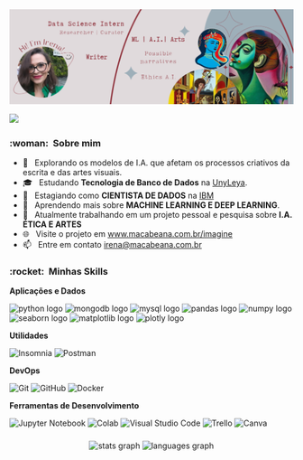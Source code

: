<div align="center">
  <img src="https://github.com/irenacosta/irenacosta/blob/main/img%20github/banner%20github.png" />
</div>

![](https://komarev.com/ghpvc/?username=irenacosta&color=006bed)

<h3> :woman: &nbsp;Sobre mim </h3>

- 🤔 &nbsp; Explorando os modelos de I.A. que afetam os processos criativos da escrita e das artes visuais.
- 🎓 &nbsp; Estudando **Tecnologia de Banco de Dados** na <a href="Faculdade UnyLeya">UnyLeya</a>.
- 💼 &nbsp; Estagiando como **CIENTISTA DE DADOS** na <a href="IBM CONSULTING">IBM</a>
- 🌱 &nbsp; Aprendendo mais sobre **MACHINE LEARNING E DEEP LEARNING**.
- 🤖 &nbsp; Atualmente trabalhando em um projeto pessoal e pesquisa sobre **I.A. ÉTICA E ARTES**
- 🌐 &nbsp; Visite o projeto em <a href = "https://macabeana.com.br/imagine">www.macabeana.com.br/imagine</a>
- 📫 &nbsp; Entre em contato <a href = "mailto:irena@macabeana.com.br">irena@macabeana.com.br</a>


<h3> :rocket: &nbsp;Minhas Skills </h3>

**Aplicações e Dados**

 <div align="left">
  <img src="https://cdn.jsdelivr.net/gh/devicons/devicon/icons/python/python-original.svg" height="40" width="52" alt="python logo"  />
  <img src="https://cdn.jsdelivr.net/gh/devicons/devicon/icons/mongodb/mongodb-original.svg" height="40" width="52" alt="mongodb logo"  />
  <img src="https://cdn.jsdelivr.net/gh/devicons/devicon/icons/mysql/mysql-original.svg" height="40" width="52" alt="mysql logo"  />
  <img src="https://cdn.jsdelivr.net/gh/devicons/devicon/icons/pandas/pandas-original.svg" height="40" width="52" alt="pandas logo"  />
  <img src="https://cdn.jsdelivr.net/gh/devicons/devicon/icons/numpy/numpy-original.svg" height="40" width="52" alt="numpy logo"  />
  <img src="https://user-images.githubusercontent.com/104145773/171375260-c711bda4-ff6d-4693-9a91-b234744f13ad.svg" height="40" width="52" alt="seaborn logo"  />
  <img src="https://upload.wikimedia.org/wikipedia/commons/0/01/Created_with_Matplotlib-logo.svg" height="40" width="52" alt="matplotlib logo"  />
  <img src="https://www.vectorlogo.zone/logos/plot_ly/plot_ly-official.svg" height="40" width="52" alt="plotly logo"  />
 
</div>

**Utilidades**

  ![Insomnia](https://img.shields.io/badge/-Insomnia-333333?style=flat&logo=insomnia)
  ![Postman](https://img.shields.io/badge/-Postman-333333?style=flat&logo=postman)

**DevOps**

  ![Git](https://img.shields.io/badge/-Git-333333?style=flat&logo=git)
  ![GitHub](https://img.shields.io/badge/-GitHub-333333?style=flat&logo=github)
  ![Docker](https://img.shields.io/badge/-Docker-333333?style=flat&logo=docker)

**Ferramentas de Desenvolvimento**

  ![Jupyter Notebook](https://img.shields.io/badge/-Jupyter%20Notebook-333333?style=flat&logo=jupyter&logoColor=007ACC)
  ![Colab](https://img.shields.io/badge/-Google%20Colab-333333?style=flat&logo=google-colab&logoColor=007ACC)
  ![Visual Studio Code](https://img.shields.io/badge/-Visual%20Studio%20Code-333333?style=flat&logo=visual-studio-code&logoColor=007ACC)
  ![Trello](https://img.shields.io/badge/-Trello-333333?style=flat&logo=trello&logoColor=007ACC)
  ![Canva](https://img.shields.io/badge/-Canva-333333?style=flat&logo=trello&logoColor=007ACC)
  

###
<div align="center">
  <img src="https://github-readme-stats.vercel.app/api?hide_title=false&hide_rank=false&show_icons=true&include_all_commits=true&count_private=true&disable_animations=false&theme=radical&locale=pt-br&hide_border=false&username=irenacosta" height="150" alt="stats graph"  />
  <img src="https://github-readme-stats.vercel.app/api/top-langs?locale=pt-br&hide_title=false&layout=compact&card_width=320&langs_count=5&theme=dracula&hide_border=false&username=irenacosta" height="150" alt="languages graph"  />
</div>

###
